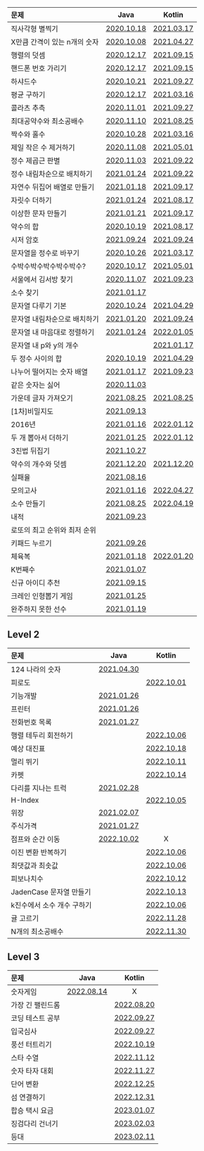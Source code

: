 |문제|Java|Kotlin|
|:--|:--:|:--:|
|직사각형 별찍기|[2020.10.18](./programmers-md/programmers-java-md/programmers-java-lv1/rectangular-star-printing.md)|[2021.03.17](./programmers-md/programmers-kotlin-md/programmers-kotlin-lv1/rectangular%20star-printing.md)|
|X만큼 간격이 있는 n개의 숫자|[2020.10.08](./programmers-md/programmers-java-md/programmers-java-lv1/n-numbers-spaced-by-x.md)|[2021.04.27](./programmers-md/programmers-kotlin-md/programmers-kotlin-lv1/n%20numbers%20spaced%20by%20X.md)|
|행렬의 덧셈|[2020.12.17](./programmers-md/programmers-java-md/programmers-java-lv1/addition%20of%20matrix.md)|[2021.09.15](./programmers-md/programmers-kotlin-md/programmers-kotlin-lv1/addition%20of%20matrix.md)|
|핸드폰 번호 가리기|[2020.12.17](./programmers-md/programmers-java-md/programmers-java-lv1/Covering%20your%20cell%20phone%20number.md)|[2021.09.15](./programmers-md/programmers-kotlin-md/programmers-kotlin-lv1/Covering%20your%20cell%20phone%20number.md)|
|하샤드수|[2020.10.21](./programmers-md/programmers-java-md/programmers-java-lv1/Hashad%20number.md)|[2021.09.27](./programmers-md/programmers-kotlin-md/programmers-kotlin-lv1/Hashad%20number.md)|
|평균 구하기|[2020.12.17](./programmers-md/programmers-java-md/programmers-java-lv1/average%20finding.md)|[2021.03.16](./programmers-md/programmers-kotlin-md/programmers-kotlin-lv1/average%20finding.md)|
|콜라츠 추측|[2020.11.01](./programmers-md/programmers-java-md/programmers-java-lv1/Colatz%20conjecture.md)|[2021.09.27](./programmers-md/programmers-kotlin-md/programmers-kotlin-lv1/Colatz%20conjecture.md)|
|최대공약수와 최소공배수|[2020.11.10](./programmers-md/programmers-java-md/programmers-java-lv1/maximum%20common%20divisor%20and%20minimum%20common%20multiple.md)|[2021.08.25](./programmers-md/programmers-kotlin-md/programmers-kotlin-lv1/maximum%20common%20divisor%20and%20minimum%20common%20multiple.md)|
|짝수와 홀수|[2020.10.28](./programmers-md/programmers-java-md/programmers-java-lv1/even%20and%20odd%20numbers.md)|[2021.03.16](./programmers-md/programmers-kotlin-md/programmers-kotlin-lv1/even%20and%20odd%20numbers.md)|
|제일 작은 수 제거하기|[2020.11.08](./programmers-md/programmers-java-md/programmers-java-lv1/Remove%20the%20smallest%20number.md)|[2021.05.01](./programmers-md/programmers-kotlin-md/programmers-kotlin-lv1/Remove%20the%20smallest%20number.md)|
|정수 제곱근 판별|[2020.11.03](./programmers-md/programmers-java-md/programmers-java-lv1/integer%20square%20root%20determination.md)|[2021.09.22](./programmers-md/programmers-kotlin-md/programmers-kotlin-lv1/integer%20square%20root%20determination.md)|
|정수 내림차순으로 배치하기|[2021.01.24](./programmers-md/programmers-java-md/programmers-java-lv1/Place%20in%20order%20of%20integer%20descending%20order.md)|[2021.09.22](./programmers-md/programmers-kotlin-md/programmers-kotlin-lv1/Place%20in%20order%20of%20integer%20descending%20order.md)|
|자연수 뒤집어 배열로 만들기|[2021.01.18](./programmers-md/programmers-java-md/programmers-java-lv1/reverse%20natural%20number%20arrangement.md)|[2021.09.17](./programmers-md/programmers-kotlin-md/programmers-kotlin-lv1/Turn%20the%20natural%20number%20into%20an%20array.md)|
|자릿수 더하기|[2021.01.24](./programmers-md/programmers-java-md/programmers-java-lv1/digit%20addition.md)|[2021.08.17](./programmers-md/programmers-kotlin-md/programmers-kotlin-lv1/digit%20addition.md)|
|이상한 문자 만들기|[2021.01.21](./programmers-md/programmers-java-md/programmers-java-lv1/making%20strange%20characters.md)|[2021.09.17](./programmers-md/programmers-kotlin-md/programmers-kotlin-lv1/making%20strange%20characters.md)|
|약수의 합|[2020.10.19](./programmers-md/programmers-java-md/programmers-java-lv1/sum-of-yacksu.md)|[2021.08.17](./programmers-md/programmers-kotlin-md/programmers-kotlin-lv1/sum%20of%20yaksu.md)|
|시저 암호|[2021.09.24](./programmers-md/programmers-java-md/programmers-java-lv1/Caesar's%20code.md)|[2021.09.24](./programmers-md/programmers-kotlin-md/programmers-kotlin-lv1/Caesar%20cipher.md)|
|문자열을 정수로 바꾸기|[2020.10.26](./programmers-md/programmers-java-md/programmers-java-lv1/replace%20a%20string%20with%20an%20integer.md)|[2021.03.17](./programmers-md/programmers-kotlin-md/programmers-kotlin-lv1/Turn%20a%20string%20into%20an%20integer.md)|
|수박수박수박수박수박수?|[2020.10.17](./programmers-md/programmers-java-md/programmers-java-lv1/watermelon-clap.md)|[2021.05.01](./programmers-md/programmers-kotlin-md/programmers-kotlin-lv1/watermelon-clap.md)|
|서울에서 김서방 찾기|[2020.11.07](./programmers-md/programmers-java-md/programmers-java-lv1/Finding%20Kim%20Seobang%20in%20Seoul.md)|[2021.09.23](./programmers-md/programmers-kotlin-md/programmers-kotlin-lv1/Finding%20Kim%20Seobang%20in%20Seoul.md)|
|소수 찾기|[2021.01.17](./programmers-md/programmers-java-md/programmers-java-lv1/ALG_P_0_%EC%86%8C%EC%88%98%EC%B0%BE%EA%B8%B0.md)||
|문자열 다루기 기본|[2020.10.24](./programmers-md/programmers-java-md/programmers-java-lv1/string%20handling%20basic.md)|[2021.04.29](./programmers-md/programmers-kotlin-md/programmers-kotlin-lv1/string%20handling%20basics.md)|
|문자열 내림차순으로 배치하기|[2021.01.20](./programmers-md/programmers-java-md/programmers-java-lv1/arrange%20in%20descending%20order%20of%20strings.md)|[2021.09.24](./programmers-md/programmers-kotlin-md/programmers-kotlin-lv1/arrange%20in%20descending%20order%20of%20strings.md)|
|문자열 내 마음대로 정렬하기|[2021.01.24](./programmers-md/programmers-java-md/programmers-java-lv1/Align%20the%20string%20at%20my%20disposal.md)|[2022.01.05](./programmers-md/programmers-kotlin-md/programmers-kotlin-lv1/sort%20randomly%20within%20a%20string.md)|
|문자열 내 p와 y의 개수||[2021.01.17](./programmers-md/programmers-java-md/programmers-java-lv1/the%20number%20of%20p%20and%20y%20in%20a%20string.md)||
|두 정수 사이의 합|[2020.10.19](./programmers-md/programmers-java-md/programmers-java-lv1/sum%20of%20two%20integers.md)|[2021.04.29](./programmers-md/programmers-kotlin-md/programmers-kotlin-lv1/sum%20of%20two%20integers.md)|
|나누어 떨어지는 숫자 배열|[2021.01.17](./programmers-md/programmers-java-md/programmers-java-lv1/divisible%20sequence%20of%20numbers.md)|[2021.09.23](./programmers-md/programmers-kotlin-md/programmers-kotlin-lv1/divisible%20sequence%20of%20numbers.md)|
|같은 숫자는 싫어|[2020.11.03](./programmers-md/programmers-java-md/programmers-java-lv1/I%20don't%20like%20the%20same%20number.md)||
|가운데 글자 가져오기|[2021.08.25](./programmers-md/programmers-java-md/programmers-java-lv1/middle%20letter%20import.md)|[2021.08.25](./programmers-md/programmers-kotlin-md/programmers-md/programmers-kotlin-md/programmers-kotlin-lv1/Get%20the%20middle%20letter.md)|
|\[1차\]비밀지도|[2021.09.13](./programmers-md/programmers-java-md/programmers-java-lv1/secret%20map.md)||
|2016년|[2021.01.16](./programmers-md/programmers-java-md/programmers-java-lv1/Year%20of%202016.md)|[2022.01.12](./programmers-md/programmers-kotlin-md/programmers-kotlin-lv1/year-2016.md)|
|두 개 뽑아서 더하기|[2021.01.25](./programmers-md/programmers-java-md/programmers-java-lv1/Pick%20two%20and%20add%20them.md)|[2022.01.12](./programmers-md/programmers-kotlin-md/programmers-kotlin-lv1/Two%20more%20and%20add.md)|
|3진법 뒤집기|[2021.10.27](./programmers-md/programmers-java-md/programmers-java-lv1/triad%20flip.md)||
|약수의 개수와 덧셈|[2021.12.20](./programmers-md/programmers-java-md/programmers-java-lv1/number%20and%20addition%20of%20mineral%20water.md)|[2021.12.20](./programmers-md/programmers-kotlin-md/programmers-kotlin-lv1/number%20and%20addition%20of%20mineral%20water.md)|
|실패율|[2021.08.16](./programmers-md/programmers-java-md/programmers-java-lv1/failure%20rate.md)||
|모의고사|[2021.01.16](./programmers-md/programmers-java-md/programmers-java-lv1/mock%20test.md)|[2022.04.27](./programmers-md/programmers-kotlin-md/programmers-kotlin-lv1/mock%20test.md)|
|소수 만들기|[2021.08.25](./programmers-md/programmers-java-md/programmers-java-lv1/decimal%20making.md)|[2022.04.19](./programmers-md/programmers-kotlin-md/programmers-kotlin-lv1/decimal%20making.md)|
|내적|[2021.09.23](./programmers-md/programmers-java-md/programmers-java-lv1/inner%2C%20internal.md)||
|로또의 최고 순위와 최저 순위||
|키패드 누르기|[2021.09.26](./programmers-md/programmers-java-md/programmers-java-lv1/keypad-press.md)||
|체육복|[2021.01.18](./programmers-md/programmers-java-md/programmers-java-lv1/sportswear.md)|[2022.01.20](./programmers-md/programmers-kotlin-md/programmers-kotlin-lv1/sportswear.md)|
|K번째수|[2021.01.07](./programmers-md/programmers-java-md/programmers-java-lv1/K-th%20number.md)||
|신규 아이디 추천|[2021.09.15](./programmers-md/programmers-java-md/programmers-java-lv1/new%20ID%20recommendation.md)||
|크레인 인형뽑기 게임|[2021.01.25](./programmers-md/programmers-java-md/programmers-java-lv1/crane%20doll%20drawing%20game.md)||
|완주하지 못한 선수|[2021.01.19](./programmers-md/programmers-java-md/programmers-java-lv1/unskilled%20player.md)||


## Level 2
|문제|Java|Kotlin|
|:--|:--:|:--:|
|124 나라의 숫자|[2021.04.30](./programmers-md/programmers-java-md/programmers-java-lv2/ALG_P_0_124_%EB%82%98%EB%9D%BC%EC%9D%98_%EC%88%AB%EC%9E%90.md)||
|피로도||[2022.10.01](./programmers-md/programmers-kotlin-md/programmers-kotlin-lv2/ALG-P-5_%ED%94%BC%EB%A1%9C%EB%8F%84.md)|
|기능개발|[2021.01.26](./programmers-md/programmers-java-md/programmers-java-lv2/ALG_P_0_%EA%B8%B0%EB%8A%A5%EA%B0%9C%EB%B0%9C.md)||
|프린터|[2021.01.26](./programmers-md/programmers-java-md/programmers-java-lv2/ALG_P_0_%ED%94%84%EB%A6%B0%ED%84%B0.md)||
|전화번호 목록|[2021.01.27](./programmers-md/programmers-java-md/programmers-java-lv2/ALG_P_0_%EC%A0%84%ED%99%94%EB%B2%88%ED%98%B8_%EB%AA%A9%EB%A1%9D.md)||
|행렬 테두리 회전하기||[2022.10.06](./programmers-md/programmers-kotlin-md/programmers-kotlin-lv2/ALG-P-7_%ED%96%89%EB%A0%AC_%ED%85%8C%EB%91%90%EB%A6%AC_%ED%9A%8C%EC%A0%84%ED%95%98%EA%B8%B0.md)|
|예상 대진표||[2022.10.18](./programmers-md/programmers-kotlin-md/programmers-kotlin-lv2/ALG-P-19_%EC%98%88%EC%83%81%20%EB%8C%80%EC%A7%84%ED%91%9C.md)|
|멀리 뛰기||[2022.10.11](./programmers-md/programmers-kotlin-md/programmers-kotlin-lv2/ALG-P-12_%EB%A9%80%EB%A6%AC_%EB%9B%B0%EA%B8%B0.md)|
|카펫||[2022.10.14](./programmers-md/programmers-kotlin-md/programmers-kotlin-lv2/ALG-P-15_%EC%B9%B4%ED%8E%AB.md)|
|다리를 지나는 트럭|[2021.02.28](./programmers-md/programmers-java-md/programmers-java-lv2/ALG_P_0_%EB%8B%A4%EB%A6%AC%EB%A5%BC_%EC%A7%80%EB%82%98%EB%8A%94_%ED%8A%B8%EB%9F%AD.md)||
|H-Index||[2022.10.05](./programmers-md/programmers-kotlin-md/programmers-kotlin-lv2/ALG-P-8_H-Index.md)|
|위장|[2021.02.07](./programmers-md/programmers-java-md/programmers-java-lv2/ALG_P_0_%EC%9C%84%EC%9E%A5.md)||
|주식가격|[2021.01.27](./programmers-md/programmers-java-md/programmers-java-lv2/ALG_P_0_%EC%A3%BC%EC%8B%9D%EA%B0%80%EA%B2%A9.md)||
|점프와 순간 이동|[2022.10.02](./programmers-md/programmers-java-md/programmers-java-lv2/ALG_P_6_%EC%A0%90%ED%94%84%EC%99%80_%EC%88%9C%EA%B0%84_%EC%9D%B4%EB%8F%99.md)|X|
|이진 변환 반복하기||[2022.10.06](./programmers-md/programmers-kotlin-md/programmers-kotlin-lv2/ALG-P-10_%EC%9D%B4%EC%A7%84_%EB%B3%80%ED%99%98_%EB%B0%98%EB%B3%B5%ED%95%98%EA%B8%B0.md)|
|최댓값과 최솟값||[2022.10.06](./programmers-md/programmers-kotlin-md/programmers-kotlin-lv2/ALG-P-9_%EC%B5%9C%EB%8C%93%EA%B0%92%EA%B3%BC_%EC%B5%9C%EC%86%9F%EA%B0%92.md)|
|피보나치수||[2022.10.12](./programmers-md/programmers-kotlin-md/programmers-kotlin-lv2/ALG-P-13_%ED%94%BC%EB%B3%B4%EB%82%98%EC%B9%98%20%EC%88%98.md)|
|JadenCase 문자열 만들기||[2022.10.13](./programmers-md/programmers-kotlin-md/programmers-kotlin-lv2/ALG-P-14_JadenCase_%EB%AC%B8%EC%9E%90%EC%97%B4_%EB%A7%8C%EB%93%A4%EA%B8%B0.md)|
|k진수에서 소수 개수 구하기||[2022.10.06](./programmers-md/programmers-kotlin-md/programmers-kotlin-lv2/ALG-P-11_K%EC%A7%84%EC%88%98%EC%97%90%EC%84%9C_%EC%86%8C%EC%88%98_%EA%B0%9C%EC%88%98_%EA%B5%AC%ED%95%98%EA%B8%B0.md)|
|귤 고르기||[2022.11.28](./programmers-md/programmers-kotlin-md/programmers-kotlin-lv2/ALG-P-26_%EA%B7%A4_%EA%B3%A0%EB%A5%B4%EA%B8%B0.md)|
|N개의 최소공배수||[2022.11.30](./programmers-md/programmers-kotlin-md/programmers-kotlin-lv2/ALG-P-28_N%EA%B0%9C%EC%9D%98_%EC%B5%9C%EC%86%8C%EA%B3%B5%EB%B0%B0%EC%88%98.md)|


## Level 3
|문제|Java|Kotlin|
|:--|:--:|:--:|
|숫자게임|[2022.08.14](./programmers-md/programmers-java-md/programmers-java-lv3/number-game.md)| X |
|가장 긴 팰린드롬|  | [2022.08.20](./programmers-md/programmers-kotlin-md/programmers-kotlin-lv3/ALG-P-2_%EA%B0%80%EC%9E%A5_%EA%B8%B4_%ED%8C%B0%EB%A6%B0%EB%93%9C%EB%A1%AC.md) |
|코딩 테스트 공부||[2022.09.27](./programmers-md/programmers-kotlin-md/programmers-kotlin-lv3/ALG-P-3_%EC%BD%94%EB%94%A9_%ED%85%8C%EC%8A%A4%ED%8A%B8_%EA%B3%B5%EB%B6%80.md)|
|입국심사||[2022.09.27](./programmers-md/programmers-kotlin-md/programmers-kotlin-lv3/ALG-P-4_%EC%9E%85%EA%B5%AD%EC%8B%AC%EC%82%AC.md)|
|풍선 터트리기||[2022.10.19](./programmers-md/programmers-kotlin-md/programmers-kotlin-lv3/ALG-P-18_%ED%92%8D%EC%84%A0%20%ED%84%B0%ED%8A%B8%EB%A6%AC%EA%B8%B0.md)|
|스타 수열||[2022.11.12](./programmers-md/programmers-kotlin-md/programmers-kotlin-lv3/ALG-P-22_%EC%8A%A4%ED%83%80%20%EC%88%98%EC%97%B4.md)|
|숫자 타자 대회||[2022.11.27](./programmers-md/programmers-kotlin-md/programmers-kotlin-lv3/ALG-P-24_%EC%88%AB%EC%9E%90_%ED%83%80%EC%9E%90_%EB%8C%80%ED%9A%8C.md)|
|단어 변환||[2022.12.25](./programmers-md/programmers-kotlin-md/programmers-kotlin-lv3/ALG-P-29_%EB%8B%A8%EC%96%B4_%EB%B3%80%ED%99%98.md)|
|섬 연결하기||[2022.12.31](./programmers-md/programmers-kotlin-md/programmers-kotlin-lv3/ALG-P-30_%EC%84%AC_%EC%97%B0%EA%B2%B0%ED%95%98%EA%B8%B0.md)|
|합승 택시 요금||[2023.01.07](./programmers-md/programmers-kotlin-md/programmers-kotlin-lv3/ALG-P-31_%ED%95%A9%EC%8A%B9_%ED%83%9D%EC%8B%9C_%EC%9A%94%EA%B8%88.md)|
|징검다리 건너기||[2023.02.03](./programmers-md/programmers-kotlin-md/programmers-kotlin-lv3/ALG-P-32_%EC%A7%95%EA%B2%80%EB%8B%A4%EB%A6%AC_%EA%B1%B4%EB%84%88%EA%B8%B0.md)|
|등대||[2023.02.11](./programmers-md/programmers-kotlin-md/programmers-kotlin-lv3/ALG-P-33_%EB%93%B1%EB%8C%80.md)|